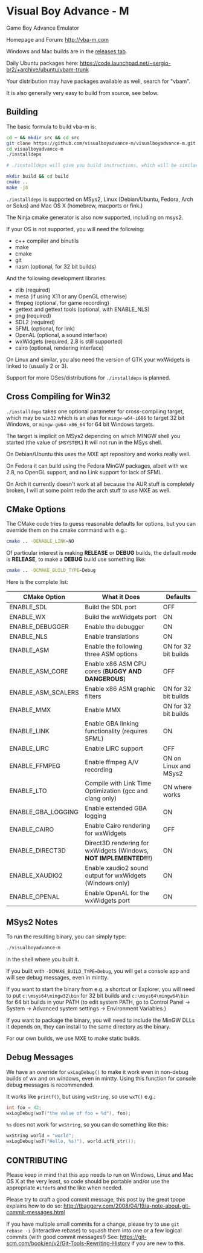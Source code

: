 # Visual Boy Advance - M

Game Boy Advance Emulator

Homepage and Forum: http://vba-m.com

Windows and Mac builds are in the [releases tab](https://github.com/visualboyadvance-m/visualboyadvance-m/releases).

Daily Ubuntu packages here: https://code.launchpad.net/~sergio-br2/+archive/ubuntu/vbam-trunk

Your distribution may have packages available as well, search for "vbam".

It is also generally very easy to build from source, see below.

## Building

The basic formula to build vba-m is:

```bash
cd ~ && mkdir src && cd src
git clone https://github.com/visualboyadvance-m/visualboyadvance-m.git
cd visualboyadvance-m
./installdeps

# ./installdeps will give you build instructions, which will be similar to:

mkdir build && cd build
cmake ..
make -j8
```

`./installdeps` is supported on MSys2, Linux (Debian/Ubuntu, Fedora, Arch or
Solus) and Mac OS X (homebrew, macports or fink.)

The Ninja cmake generator is also now supported, including on msys2.

If your OS is not supported, you will need the following:

- c++ compiler and binutils
- make
- cmake
- git
- nasm (optional, for 32 bit builds)

And the following development libraries:

- zlib (required)
- mesa (if using X11 or any OpenGL otherwise)
- ffmpeg (optional, for game recording)
- gettext and gettext tools (optional, with ENABLE_NLS)
- png (required)
- SDL2 (required)
- SFML (optional, for link)
- OpenAL (optional, a sound interface)
- wxWidgets (required, 2.8 is still supported)
- cairo (optional, rendering interface)

On Linux and similar, you also need the version of GTK your wxWidgets is linked
to (usually 2 or 3).

Support for more OSes/distributions for `./installdeps` is planned.

## Cross Compiling for Win32

`./installdeps` takes one optional parameter for cross-compiling target, which
may be `win32` which is an alias for `mingw-w64-i686` to target 32 bit Windows,
or `mingw-gw64-x86_64` for 64 bit Windows targets.

The target is implicit on MSys2 depending on which MINGW shell you started (the
value of `$MSYSTEM`.) It will not run in the MSys shell.

On Debian/Ubuntu this uses the MXE apt repository and works really well.

On Fedora it can build using the Fedora MinGW packages, albeit with wx 2.8, no
OpenGL support, and no Link support for lack of SFML.

On Arch it currently doesn't work at all because the AUR stuff is completely
broken, I will at some point redo the arch stuff to use MXE as well.

## CMake Options

The CMake code tries to guess reasonable defaults for options, but you can
override them on the cmake command with e.g.:

```bash
cmake .. -DENABLE_LINK=NO
```

Of particular interest is making **RELEASE** or **DEBUG** builds, the default
mode is **RELEASE**, to make a **DEBUG** build use something like:

```bash
cmake .. -DCMAKE_BUILD_TYPE=Debug
```

Here is the complete list:

| **CMake Option**     | **What it Does**                                                     | **Defaults**          |
|----------------------|----------------------------------------------------------------------|-----------------------|
| ENABLE_SDL           | Build the SDL port                                                   | OFF                   |
| ENABLE_WX            | Build the wxWidgets port                                             | ON                    |
| ENABLE_DEBUGGER      | Enable the debugger                                                  | ON                    |
| ENABLE_NLS           | Enable translations                                                  | ON                    |
| ENABLE_ASM           | Enable the following three ASM options                               | ON for 32 bit builds  |
| ENABLE_ASM_CORE      | Enable x86 ASM CPU cores (**BUGGY AND DANGEROUS**)                   | OFF                   |
| ENABLE_ASM_SCALERS   | Enable x86 ASM graphic filters                                       | ON for 32 bit builds  |
| ENABLE_MMX           | Enable MMX                                                           | ON for 32 bit builds  |
| ENABLE_LINK          | Enable GBA linking functionality (requires SFML)                     | ON                    |
| ENABLE_LIRC          | Enable LIRC support                                                  | OFF                   |
| ENABLE_FFMPEG        | Enable ffmpeg A/V recording                                          | ON on Linux and MSys2 |
| ENABLE_LTO           | Compile with Link Time Optimization (gcc and clang only)             | ON where works        |
| ENABLE_GBA_LOGGING   | Enable extended GBA logging                                          | ON                    |
| ENABLE_CAIRO         | Enable Cairo rendering for wxWidgets                                 | OFF                   |
| ENABLE_DIRECT3D      | Direct3D rendering for wxWidgets (Windows, **NOT IMPLEMENTED!!!**)   | ON                    |
| ENABLE_XAUDIO2       | Enable xaudio2 sound output for wxWidgets (Windows only)             | ON                    |
| ENABLE_OPENAL        | Enable OpenAL for the wxWidgets port                                 | ON                    |

## MSys2 Notes

To run the resulting binary, you can simply type:

```bash
./visualboyadvance-m
```

in the shell where you built it.

If you built with `-DCMAKE_BUILD_TYPE=Debug`, you will get a console app and
will see debug messages, even in mintty.

If you want to start the binary from e.g. a shortcut or Explorer, you will need
to put `c:\msys64\mingw32\bin` for 32 bit builds and `c:\msys64\mingw64\bin`
for 64 bit builds in your PATH (to edit system PATH, go to Control Panel ->
System -> Advanced system settings -> Environment Variables.)

If you want to package the binary, you will need to include the MinGW DLLs it
depends on, they can install to the same directory as the binary.

For our own builds, we use MXE to make static builds.

## Debug Messages

We have an override for `wxLogDebug()` to make it work even in non-debug builds
of wx and on windows, even in mintty. Using this function for console debug
messages is recommended.

It works like `printf()`, but using `wxString`, so use `wxT()` e.g.:

```cpp
int foo = 42;
wxLogDebug(wxT("the value of foo = %d"), foo);
```

`%s` does not work for `wxString`, so you can do something like this:

```cpp
wxString world = "world";
wxLogDebug(wxT("Hello, %s!"), world.utf8_str());
```

## CONTRIBUTING

Please keep in mind that this app needs to run on Windows, Linux and Mac OS X at
the very least, so code should be portable and/or use the appropriate `#ifdef`s
and the like when needed.

Please try to craft a good commit message, this post by the great tpope explains
how to do so:
http://tbaggery.com/2008/04/19/a-note-about-git-commit-messages.html

If you have multiple small commits for a change, please try to use `git rebase
-i` (interactive rebase) to squash them into one or a few logical commits (with
good commit messages!) See:
https://git-scm.com/book/en/v2/Git-Tools-Rewriting-History if you are new to
this.
